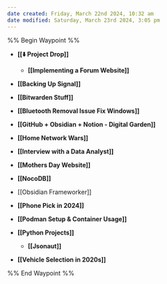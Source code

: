 ```yaml
---
date created: Friday, March 22nd 2024, 10:32 am
date modified: Saturday, March 23rd 2024, 3:05 pm
---
```


%% Begin Waypoint %%
- **[[⬇️ Project Drop]]**
	- **[[Implementing a Forum Website]]**
- **[[Backing Up Signal]]**
- **[[Bitwarden Stuff]]**
- **[[Bluetooth Removal Issue Fix Windows]]**

- **[[GitHub + Obsidian + Notion - Digital Garden]]**
- **[[Home Network Wars]]**
- **[[Interview with a Data Analyst]]**
- **[[Mothers Day Website]]**

- **[[NocoDB]]**
- [[Obsidian Frameworker]]
- **[[Phone Pick in 2024]]**
- **[[Podman Setup & Container Usage]]**
- **[[Python Projects]]**
	- **[[Jsonaut]]**
- **[[Vehicle Selection in 2020s]]**

%% End Waypoint %%